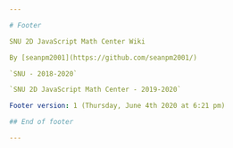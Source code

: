 ```yaml
---

# Footer

SNU 2D JavaScript Math Center Wiki

By [seanpm2001](https://github.com/seanpm2001/)

`SNU - 2018-2020`

`SNU 2D JavaScript Math Center - 2019-2020`

Footer version: 1 (Thursday, June 4th 2020 at 6:21 pm)

## End of footer

---
```

